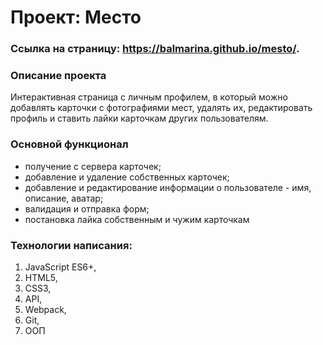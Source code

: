 # Проект: Место

### Ссылка на страницу: https://balmarina.github.io/mesto/.

### Описание проекта
Интерактивная страница с личным профилем, в который можно добавлять карточки с фотографиями мест, удалять их, редактировать профиль и ставить лайки карточкам других пользователям.

### Основной функционал
+ получение с сервера карточек; 
+ добавление и удаление собственных карточек; 
+ добавление и редактирование информации о пользователе - имя, описание, аватар; 
+ валидация и отправка форм;
+ постановка лайка собственным и чужим карточкам

### Технологии написания:
1. JavaScript ES6+,
2. HTML5,
3. CSS3, 
4. API, 
5. Webpack, 
6. Git, 
7. ООП

